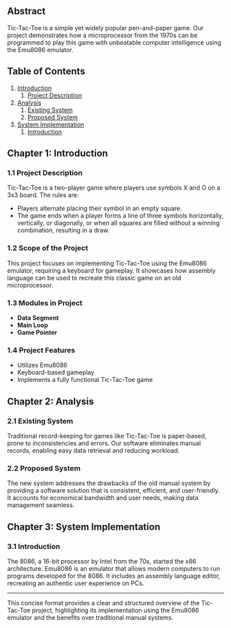 ## Abstract

Tic-Tac-Toe is a simple yet widely popular pen-and-paper game. Our project demonstrates how a microprocessor from the 1970s can be programmed to play this game with unbeatable computer intelligence using the Emu8086 emulator.

## Table of Contents

1. [Introduction](#introduction)
   1. [Project Description](#project-description)
2. [Analysis](#analysis)
   1. [Existing System](#existing-system)
   2. [Proposed System](#proposed-system)
3. [System Implementation](#system-implementation)
   1. [Introduction](#implementation-introduction)

## Chapter 1: Introduction

### 1.1 Project Description

Tic-Tac-Toe is a two-player game where players use symbols X and O on a 3x3 board. The rules are:
- Players alternate placing their symbol in an empty square.
- The game ends when a player forms a line of three symbols horizontally, vertically, or diagonally, or when all squares are filled without a winning combination, resulting in a draw.

### 1.2 Scope of the Project

This project focuses on implementing Tic-Tac-Toe using the Emu8086 emulator, requiring a keyboard for gameplay. It showcases how assembly language can be used to recreate this classic game on an old microprocessor.

### 1.3 Modules in Project

- **Data Segment**
- **Main Loop**
- **Game Pointer**

### 1.4 Project Features

- Utilizes Emu8086
- Keyboard-based gameplay
- Implements a fully functional Tic-Tac-Toe game

## Chapter 2: Analysis

### 2.1 Existing System

Traditional record-keeping for games like Tic-Tac-Toe is paper-based, prone to inconsistencies and errors. Our software eliminates manual records, enabling easy data retrieval and reducing workload.

### 2.2 Proposed System

The new system addresses the drawbacks of the old manual system by providing a software solution that is consistent, efficient, and user-friendly. It accounts for economical bandwidth and user needs, making data management seamless.

## Chapter 3: System Implementation

### 3.1 Introduction

The 8086, a 16-bit processor by Intel from the 70s, started the x86 architecture. Emu8086 is an emulator that allows modern computers to run programs developed for the 8086. It includes an assembly language editor, recreating an authentic user experience on PCs.

---

This concise format provides a clear and structured overview of the Tic-Tac-Toe project, highlighting its implementation using the Emu8086 emulator and the benefits over traditional manual systems.
